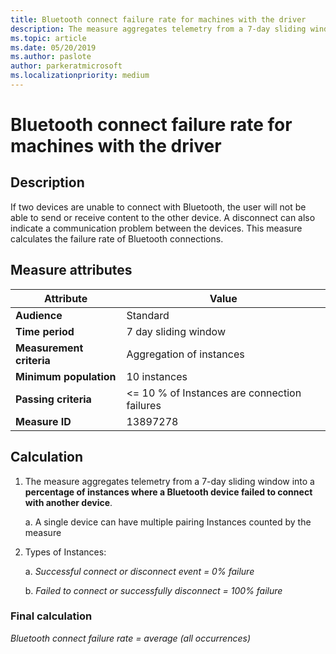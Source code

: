 ```yaml
---
title: Bluetooth connect failure rate for machines with the driver
description: The measure aggregates telemetry from a 7-day sliding window into a percentage of instances where a Bluetooth device failed to connect with another device.
ms.topic: article
ms.date: 05/20/2019
ms.author: paslote
author: parkeratmicrosoft
ms.localizationpriority: medium
---
```


# Bluetooth connect failure rate for machines with the driver

## Description

If two devices are unable to connect with Bluetooth, the user will not be able to send or receive content to the other device. A disconnect can also indicate a communication problem between the devices. This measure calculates the failure rate of Bluetooth connections.

## Measure attributes

|Attribute|Value|
|----|----|
|**Audience**|Standard|
|**Time period**|7 day sliding window|
|**Measurement criteria**|Aggregation of instances|
|**Minimum population**|10 instances|
|**Passing criteria**|<= 10 % of Instances are connection failures|
|**Measure ID**|13897278|

## Calculation

1. The measure aggregates telemetry from a 7-day sliding window into a **percentage of instances where a Bluetooth device failed to connect with another device**.

   a. A single device can have multiple pairing Instances counted by the measure

2. Types of Instances:

   a. *Successful connect or disconnect event = 0% failure*

   b. *Failed to connect or successfully disconnect = 100% failure*

### Final calculation

*Bluetooth connect failure rate = average (all occurrences)*